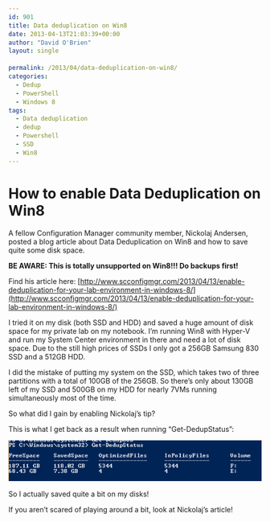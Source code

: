 ```yaml
---
id: 901
title: Data deduplication on Win8
date: 2013-04-13T21:03:39+00:00
author: "David O'Brien"
layout: single

permalink: /2013/04/data-deduplication-on-win8/
categories:
  - Dedup
  - PowerShell
  - Windows 8
tags:
  - Data deduplication
  - dedup
  - Powershell
  - SSD
  - Win8
---
```

# How to enable Data Deduplication on Win8

A fellow Configuration Manager community member, Nickolaj Andersen, posted a blog article about Data Deduplication on Win8 and how to save quite some disk space.

**BE AWARE: This is totally unsupported on Win8!!! Do backups first!**

Find his article here: [http://www.scconfigmgr.com/2013/04/13/enable-deduplication-for-your-lab-environment-in-windows-8/](http://www.scconfigmgr.com/2013/04/13/enable-deduplication-for-your-lab-environment-in-windows-8/)

I tried it on my disk (both SSD and HDD) and saved a huge amount of disk space for my private lab on my notebook. I’m running Win8 with Hyper-V and run my System Center environment in there and need a lot of disk space. Due to the still high prices of SSDs I only got a 256GB Samsung 830 SSD and a 512GB HDD.

I did the mistake of putting my system on the SSD, which takes two of three partitions with a total of 100GB of the 256GB. So there’s only about 130GB left of my SSD and 500GB on my HDD for nearly 7VMs running simultaneously most of the time.

So what did I gain by enabling Nickolaj’s tip?

This is what I get back as a result when running “Get-DedupStatus”:

![image](/media/2013/04/image3.png)

So I actually saved quite a bit on my disks!

If you aren’t scared of playing around a bit, look at Nickolaj’s article!



